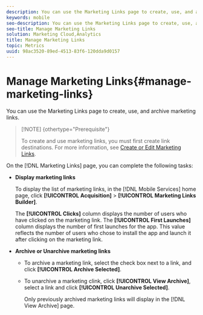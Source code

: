 ```yaml
---
description: You can use the Marketing Links page to create, use, and archive marketing links.
keywords: mobile
seo-description: You can use the Marketing Links page to create, use, and archive marketing links.
seo-title: Manage Marketing Links
solution: Marketing Cloud,Analytics
title: Manage Marketing Links
topic: Metrics
uuid: 98ac3520-89ed-4513-83f6-120dda9d0157
---
```


# Manage Marketing Links{#manage-marketing-links}

You can use the Marketing Links page to create, use, and archive marketing links.

>[!NOTE] {othertype="Prerequisite"}
>
>To create and use marketing links, you must first create link destinations. For more information, see [Create or Edit Marketing Links](/help/using/acquisition-main/c-marketing-links-builder/t-create-edit-adobe-links/t-create-edit-adobe-links.md).

On the [!DNL Marketing Links] page, you can complete the following tasks:

* **Display marketing links**

  To display the list of marketing links, in the [!DNL Mobile Services] home page, click **[!UICONTROL Acquisition]** > **[!UICONTROL Marketing Links Builder]**.

  The **[!UICONTROL Clicks]** column displays the number of users who have clicked on the marketing link. The **[!UICONTROL First Launches]** column displays the number of first launches for the app. This value reflects the number of users who chose to install the app and launch it after clicking on the marketing link. 

* **Archive or Unarchive marketing links**

    * To archive a marketing link, select the check box next to a link, and click **[!UICONTROL Archive Selected]**. 
    * To unarchive a marketing clink, click **[!UICONTROL View Archive]**, select a link and click **[!UICONTROL Unarchive Selected]**. 
    
      Only previously archived marketing links will display in the [!DNL View Archive] page.

